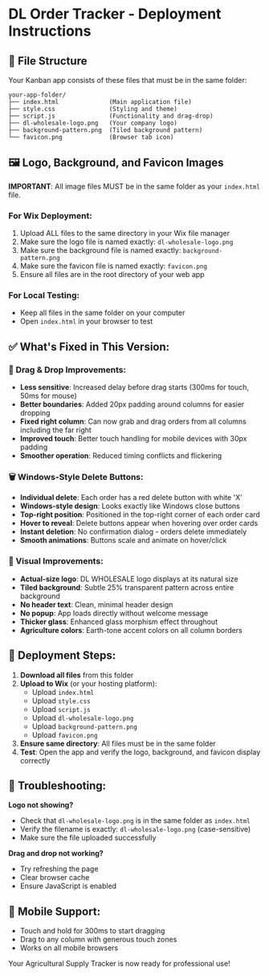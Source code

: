 # DL Order Tracker - Deployment Instructions

## 📁 File Structure
Your Kanban app consists of these files that must be in the same folder:

```
your-app-folder/
├── index.html              (Main application file)
├── style.css               (Styling and theme)
├── script.js               (Functionality and drag-drop)
├── dl-wholesale-logo.png   (Your company logo)
├── background-pattern.png  (Tiled background pattern)
└── favicon.png             (Browser tab icon)
```

## 🖼️ Logo, Background, and Favicon Images
**IMPORTANT**: All image files MUST be in the same folder as your `index.html` file.

### For Wix Deployment:
1. Upload ALL files to the same directory in your Wix file manager
2. Make sure the logo file is named exactly: `dl-wholesale-logo.png`
3. Make sure the background file is named exactly: `background-pattern.png`
4. Make sure the favicon file is named exactly: `favicon.png`
5. Ensure all files are in the root directory of your web app

### For Local Testing:
- Keep all files in the same folder on your computer
- Open `index.html` in your browser to test

## ✅ What's Fixed in This Version:

### 🎯 Drag & Drop Improvements:
- **Less sensitive**: Increased delay before drag starts (300ms for touch, 50ms for mouse)
- **Better boundaries**: Added 20px padding around columns for easier dropping
- **Fixed right column**: Can now grab and drag orders from all columns including the far right
- **Improved touch**: Better touch handling for mobile devices with 30px padding
- **Smoother operation**: Reduced timing conflicts and flickering

### 🗑️ Windows-Style Delete Buttons:
- **Individual delete**: Each order has a red delete button with white 'X'
- **Windows-style design**: Looks exactly like Windows close buttons
- **Top-right position**: Positioned in the top-right corner of each order card
- **Hover to reveal**: Delete buttons appear when hovering over order cards
- **Instant deletion**: No confirmation dialog - orders delete immediately
- **Smooth animations**: Buttons scale and animate on hover/click

### 🎨 Visual Improvements:
- **Actual-size logo**: DL WHOLESALE logo displays at its natural size
- **Tiled background**: Subtle 25% transparent pattern across entire background
- **No header text**: Clean, minimal header design
- **No popup**: App loads directly without welcome message
- **Thicker glass**: Enhanced glass morphism effect throughout
- **Agriculture colors**: Earth-tone accent colors on all column borders

## 🚀 Deployment Steps:

1. **Download all files** from this folder
2. **Upload to Wix** (or your hosting platform):
   - Upload `index.html`
   - Upload `style.css` 
   - Upload `script.js`
   - Upload `dl-wholesale-logo.png`
   - Upload `background-pattern.png`
   - Upload `favicon.png`
3. **Ensure same directory**: All files must be in the same folder
4. **Test**: Open the app and verify the logo, background, and favicon display correctly

## 🔧 Troubleshooting:

**Logo not showing?**
- Check that `dl-wholesale-logo.png` is in the same folder as `index.html`
- Verify the filename is exactly: `dl-wholesale-logo.png` (case-sensitive)
- Make sure the file uploaded successfully

**Drag and drop not working?**
- Try refreshing the page
- Clear browser cache
- Ensure JavaScript is enabled

## 📱 Mobile Support:
- Touch and hold for 300ms to start dragging
- Drag to any column with generous touch zones
- Works on all mobile browsers

Your Agricultural Supply Tracker is now ready for professional use!

